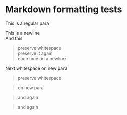 # Markdown formatting tests
This is a regular para

This is a newline  
And this  

> preserve whitespace   
> preserve it again  
> each time on a newline

Next whitespace on new para

> preserve whitespace

> on new para

> and again

> and again
